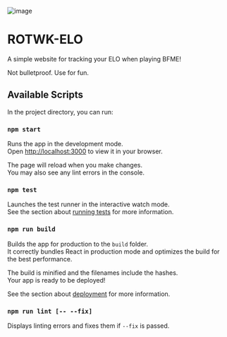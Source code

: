 ![image](https://user-images.githubusercontent.com/32943174/163725789-f6b6e80f-623e-45bb-9365-9a979a8eab1d.png)


# ROTWK-ELO

A simple website for tracking your ELO when playing BFME!

Not bulletproof. Use for fun.

## Available Scripts

In the project directory, you can run:

### `npm start`

Runs the app in the development mode.\
Open [http://localhost:3000](http://localhost:3000) to view it in your browser.

The page will reload when you make changes.\
You may also see any lint errors in the console.

### `npm test`

Launches the test runner in the interactive watch mode.\
See the section about [running tests](https://facebook.github.io/create-react-app/docs/running-tests) for more information.

### `npm run build`

Builds the app for production to the `build` folder.\
It correctly bundles React in production mode and optimizes the build for the best performance.

The build is minified and the filenames include the hashes.\
Your app is ready to be deployed!

See the section about [deployment](https://facebook.github.io/create-react-app/docs/deployment) for more information.

### `npm run lint [-- --fix]`

Displays linting errors and fixes them if `--fix` is passed.
